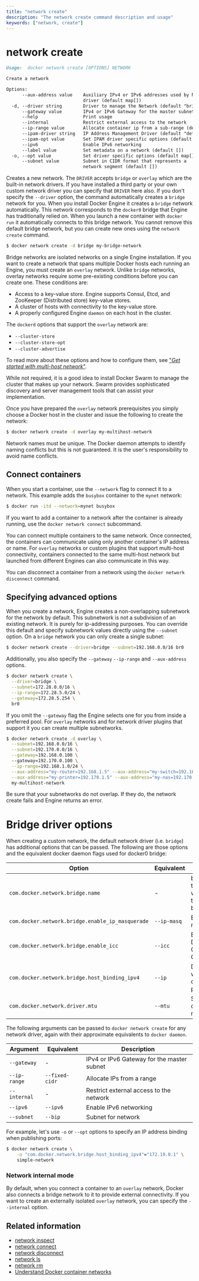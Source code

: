 ```yaml
---
title: "network create"
description: "The network create command description and usage"
keywords: ["network, create"]
---
```


# network create

```markdown
Usage:	docker network create [OPTIONS] NETWORK

Create a network

Options:
      --aux-address value    Auxiliary IPv4 or IPv6 addresses used by Network
                             driver (default map[])
  -d, --driver string        Driver to manage the Network (default "bridge")
      --gateway value        IPv4 or IPv6 Gateway for the master subnet (default [])
      --help                 Print usage
      --internal             Restrict external access to the network
      --ip-range value       Allocate container ip from a sub-range (default [])
      --ipam-driver string   IP Address Management Driver (default "default")
      --ipam-opt value       Set IPAM driver specific options (default map[])
      --ipv6                 Enable IPv6 networking
      --label value          Set metadata on a network (default [])
  -o, --opt value            Set driver specific options (default map[])
      --subnet value         Subnet in CIDR format that represents a
                             network segment (default [])
```

Creates a new network. The `DRIVER` accepts `bridge` or `overlay` which are the
built-in network drivers. If you have installed a third party or your own custom
network driver you can specify that `DRIVER` here also. If you don't specify the
`--driver` option, the command automatically creates a `bridge` network for you.
When you install Docker Engine it creates a `bridge` network automatically. This
network corresponds to the `docker0` bridge that Engine has traditionally relied
on. When you launch a new container with  `docker run` it automatically connects to
this bridge network. You cannot remove this default bridge network, but you can
create new ones using the `network create` command.

```bash
$ docker network create -d bridge my-bridge-network
```

Bridge networks are isolated networks on a single Engine installation. If you
want to create a network that spans multiple Docker hosts each running an
Engine, you must create an `overlay` network. Unlike `bridge` networks, overlay
networks require some pre-existing conditions before you can create one. These
conditions are:

* Access to a key-value store. Engine supports Consul, Etcd, and ZooKeeper (Distributed store) key-value stores.
* A cluster of hosts with connectivity to the key-value store.
* A properly configured Engine `daemon` on each host in the cluster.

The `dockerd` options that support the `overlay` network are:

* `--cluster-store`
* `--cluster-store-opt`
* `--cluster-advertise`

To read more about these options and how to configure them, see ["*Get started
with multi-host network*"](../../userguide/networking/get-started-overlay.md).

While not required, it is a good idea to install Docker Swarm to
manage the cluster that makes up your network. Swarm provides sophisticated
discovery and server management tools that can assist your implementation.

Once you have prepared the `overlay` network prerequisites you simply choose a
Docker host in the cluster and issue the following to create the network:

```bash
$ docker network create -d overlay my-multihost-network
```

Network names must be unique. The Docker daemon attempts to identify naming
conflicts but this is not guaranteed. It is the user's responsibility to avoid
name conflicts.

## Connect containers

When you start a container, use the `--network` flag to connect it to a network.
This example adds the `busybox` container to the `mynet` network:

```bash
$ docker run -itd --network=mynet busybox
```

If you want to add a container to a network after the container is already
running, use the `docker network connect` subcommand.

You can connect multiple containers to the same network. Once connected, the
containers can communicate using only another container's IP address or name.
For `overlay` networks or custom plugins that support multi-host connectivity,
containers connected to the same multi-host network but launched from different
Engines can also communicate in this way.

You can disconnect a container from a network using the `docker network
disconnect` command.

## Specifying advanced options

When you create a network, Engine creates a non-overlapping subnetwork for the
network by default. This subnetwork is not a subdivision of an existing
network. It is purely for ip-addressing purposes. You can override this default
and specify subnetwork values directly using the `--subnet` option. On a
`bridge` network you can only create a single subnet:

```bash
$ docker network create --driver=bridge --subnet=192.168.0.0/16 br0
```

Additionally, you also specify the `--gateway` `--ip-range` and `--aux-address`
options.

```bash
$ docker network create \
  --driver=bridge \
  --subnet=172.28.0.0/16 \
  --ip-range=172.28.5.0/24 \
  --gateway=172.28.5.254 \
  br0
```

If you omit the `--gateway` flag the Engine selects one for you from inside a
preferred pool. For `overlay` networks and for network driver plugins that
support it you can create multiple subnetworks.

```bash
$ docker network create -d overlay \
  --subnet=192.168.0.0/16 \
  --subnet=192.170.0.0/16 \
  --gateway=192.168.0.100 \ 
  --gateway=192.170.0.100 \
  --ip-range=192.168.1.0/24 \
  --aux-address="my-router=192.168.1.5" --aux-address="my-switch=192.168.1.6" \
  --aux-address="my-printer=192.170.1.5" --aux-address="my-nas=192.170.1.6" \
  my-multihost-network
```

Be sure that your subnetworks do not overlap. If they do, the network create
fails and Engine returns an error.

# Bridge driver options

When creating a custom network, the default network driver (i.e. `bridge`) has
additional options that can be passed. The following are those options and the
equivalent docker daemon flags used for docker0 bridge:

| Option                                           | Equivalent  | Description                                           |
|--------------------------------------------------|-------------|-------------------------------------------------------|
| `com.docker.network.bridge.name`                 | -           | bridge name to be used when creating the Linux bridge |
| `com.docker.network.bridge.enable_ip_masquerade` | `--ip-masq` | Enable IP masquerading                                |
| `com.docker.network.bridge.enable_icc`           | `--icc`     | Enable or Disable Inter Container Connectivity        |
| `com.docker.network.bridge.host_binding_ipv4`    | `--ip`      | Default IP when binding container ports               |
| `com.docker.network.driver.mtu`                  | `--mtu`     | Set the containers network MTU                        |

The following arguments can be passed to `docker network create` for any
network driver, again with their approximate equivalents to `docker daemon`.

| Argument     | Equivalent     | Description                                |
|--------------|----------------|--------------------------------------------|
| `--gateway`  | -              | IPv4 or IPv6 Gateway for the master subnet |
| `--ip-range` | `--fixed-cidr` | Allocate IPs from a range                  |
| `--internal` | -              | Restrict external access to the network   |
| `--ipv6`     | `--ipv6`       | Enable IPv6 networking                     |
| `--subnet`   | `--bip`        | Subnet for network                         |

For example, let's use `-o` or `--opt` options to specify an IP address binding
when publishing ports:

```bash
$ docker network create \
    -o "com.docker.network.bridge.host_binding_ipv4"="172.19.0.1" \
    simple-network
```

### Network internal mode

By default, when you connect a container to an `overlay` network, Docker also
connects a bridge network to it to provide external connectivity. If you want
to create an externally isolated `overlay` network, you can specify the
`--internal` option.

## Related information

* [network inspect](network_inspect.md)
* [network connect](network_connect.md)
* [network disconnect](network_disconnect.md)
* [network ls](network_ls.md)
* [network rm](network_rm.md)
* [Understand Docker container networks](../../userguide/networking/index.md)
